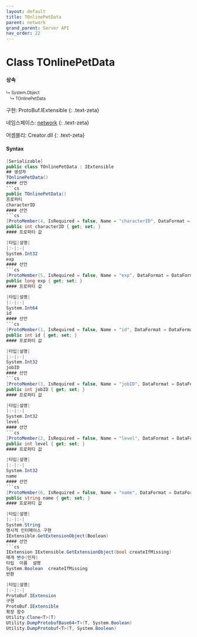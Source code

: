 ```yaml
---
layout: default
title: TOnlinePetData
parent: network
grand_parent: Server API
nav_order: 22
---
```


# Class TOnlinePetData

#### 상속
<div class="code-example" markdown="1" style = "font-size:0.8em;">
↳ System.Object<br/>
　↳ TOnlinePetData
</div>

구현: ProtoBuf.IExtensible
{: .text-zeta}

네임스페이스: [network](../)
{: .text-zeta}

어셈블리: Creator.dll
{: .text-zeta}

#### Syntax
```cs
[Serializable]
public class TOnlinePetData : IExtensible
## 생성자
TOnlinePetData()
#### 선언
```cs
public TOnlinePetData()
프로퍼티
characterID
#### 선언
```cs
[ProtoMember(4, IsRequired = false, Name = "characterID", DataFormat = DataFormat.TwosComplement)]
public int characterID { get; set; }
#### 프로퍼티 값

|타입|설명|
|:-|:-|
System.Int32	
exp
#### 선언
```cs
[ProtoMember(5, IsRequired = false, Name = "exp", DataFormat = DataFormat.TwosComplement)]
public long exp { get; set; }
#### 프로퍼티 값

|타입|설명|
|:-|:-|
System.Int64	
id
#### 선언
```cs
[ProtoMember(1, IsRequired = false, Name = "id", DataFormat = DataFormat.TwosComplement)]
public int id { get; set; }
#### 프로퍼티 값

|타입|설명|
|:-|:-|
System.Int32	
jobID
#### 선언
```cs
[ProtoMember(3, IsRequired = false, Name = "jobID", DataFormat = DataFormat.TwosComplement)]
public int jobID { get; set; }
#### 프로퍼티 값

|타입|설명|
|:-|:-|
System.Int32	
level
#### 선언
```cs
[ProtoMember(2, IsRequired = false, Name = "level", DataFormat = DataFormat.TwosComplement)]
public int level { get; set; }
#### 프로퍼티 값

|타입|설명|
|:-|:-|
System.Int32	
name
#### 선언
```cs
[ProtoMember(6, IsRequired = false, Name = "name", DataFormat = DataFormat.Default)]
public string name { get; set; }
#### 프로퍼티 값

|타입|설명|
|:-|:-|
System.String	
명시적 인터페이스 구현
IExtensible.GetExtensionObject(Boolean)
#### 선언
```cs
IExtension IExtensible.GetExtensionObject(bool createIfMissing)
매개 변수(인자)
타입	이름	설명
System.Boolean	createIfMissing	
반환

|타입|설명|
|:-|:-|
ProtoBuf.IExtension	
구현
ProtoBuf.IExtensible
확장 함수
Utility.Clone<T>(T)
Utility.DumpProtobufBase64<T>(T, System.Boolean)
Utility.DumpProtobuf<T>(T, System.Boolean)